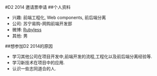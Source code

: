 #D2 2014 邀请票申请
##个人资料

* 兴趣: 前端工程化, Web components, 前后端分离
* 公司: 苏宁易购-网购前端开发部
* 微博: [Rubyless](http://weibo.com/deeep)
* 其他: 男

##想参加D2 2014的原因

- 学习其他公司在项目开发中,前端开发的流程,工程化以及前后端分离经验等.
- 学习新技术在项目中的应用.
- 认识一些志同道合的人.
